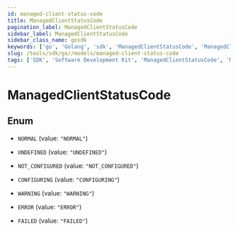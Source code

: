 ```yaml
---
id: managed-client-status-code
title: ManagedClientStatusCode
pagination_label: ManagedClientStatusCode
sidebar_label: ManagedClientStatusCode
sidebar_class_name: gosdk
keywords: ['go', 'Golang', 'sdk', 'ManagedClientStatusCode', 'ManagedClientStatusCode'] 
slug: /tools/sdk/go//models/managed-client-status-code
tags: ['SDK', 'Software Development Kit', 'ManagedClientStatusCode', 'ManagedClientStatusCode']
---
```


# ManagedClientStatusCode

## Enum


* `NORMAL` (value: `"NORMAL"`)

* `UNDEFINED` (value: `"UNDEFINED"`)

* `NOT_CONFIGURED` (value: `"NOT_CONFIGURED"`)

* `CONFIGURING` (value: `"CONFIGURING"`)

* `WARNING` (value: `"WARNING"`)

* `ERROR` (value: `"ERROR"`)

* `FAILED` (value: `"FAILED"`)


